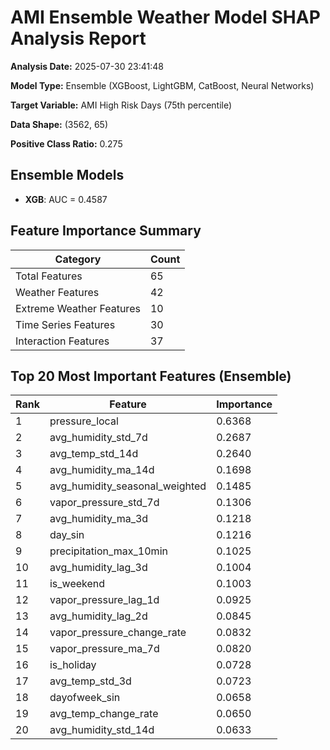# AMI Ensemble Weather Model SHAP Analysis Report

**Analysis Date:** 2025-07-30 23:41:48

**Model Type:** Ensemble (XGBoost, LightGBM, CatBoost, Neural Networks)

**Target Variable:** AMI High Risk Days (75th percentile)

**Data Shape:** (3562, 65)

**Positive Class Ratio:** 0.275

## Ensemble Models

- **XGB**: AUC = 0.4587

## Feature Importance Summary

| Category | Count |
|----------|-------|
| Total Features | 65 |
| Weather Features | 42 |
| Extreme Weather Features | 10 |
| Time Series Features | 30 |
| Interaction Features | 37 |

## Top 20 Most Important Features (Ensemble)

| Rank | Feature | Importance |
|------|---------|------------|
| 1 | pressure_local | 0.6368 |
| 2 | avg_humidity_std_7d | 0.2687 |
| 3 | avg_temp_std_14d | 0.2640 |
| 4 | avg_humidity_ma_14d | 0.1698 |
| 5 | avg_humidity_seasonal_weighted | 0.1485 |
| 6 | vapor_pressure_std_7d | 0.1306 |
| 7 | avg_humidity_ma_3d | 0.1218 |
| 8 | day_sin | 0.1216 |
| 9 | precipitation_max_10min | 0.1025 |
| 10 | avg_humidity_lag_3d | 0.1004 |
| 11 | is_weekend | 0.1003 |
| 12 | vapor_pressure_lag_1d | 0.0925 |
| 13 | avg_humidity_lag_2d | 0.0845 |
| 14 | vapor_pressure_change_rate | 0.0832 |
| 15 | vapor_pressure_ma_7d | 0.0820 |
| 16 | is_holiday | 0.0728 |
| 17 | avg_temp_std_3d | 0.0723 |
| 18 | dayofweek_sin | 0.0658 |
| 19 | avg_temp_change_rate | 0.0650 |
| 20 | avg_humidity_std_14d | 0.0633 |
